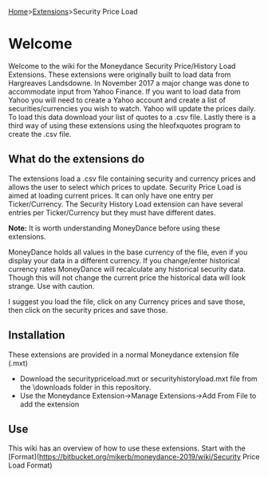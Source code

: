 [Home](https://bitbucket.org/mikerb/moneydance-2019/wiki/Home)>[Extensions](https://bitbucket.org/mikerb/moneydance-2019/wiki/Extensions)>Security Price Load

# Welcome

Welcome to the wiki for the Moneydance Security Price/History Load Extensions.   These extensions were originally built to load data from Hargreaves Landsdowne.  In November 2017 a major change was done to accommodate input from Yahoo Finance.  If you want to load data from Yahoo you will need to create a Yahoo account and create a list of securities/currencies you wish to watch.  Yahoo will update the prices daily. To load this data download your list of quotes to a .csv file.  Lastly there is a third way of using these extensions using the hleofxquotes program to create the .csv file.

## What do the extensions do

The extensions load a .csv file containing security and currency prices and allows the user to select which prices to update. Security Price Load is aimed at loading current prices.  It can only have one entry per Ticker/Currency.  The Security History Load extension can have several entries per Ticker/Currency but they must have different dates.

**Note:** It is worth understanding MoneyDance before using these extensions.

MoneyDance holds all values in the base currency of the file, even if you display your data in a different currency.  If you change/enter historical currency rates MoneyDance will recalculate any historical security data.  Though this will not change the current price the historical data will look strange.  Use with caution.

I suggest you load the file, click on any Currency prices and save those, then click on the security prices and save those.

## Installation

These extensions are provided in a normal Moneydance extension file (.mxt)

* Download the securitypriceload.mxt or securityhistoryload.mxt file from the \downloads folder in this repository.
* Use the Moneydance Extension->Manage Extensions->Add From File to add the extension


## Use

This wiki has an overview of how to use these extensions. Start with the [Format](https://bitbucket.org/mikerb/moneydance-2019/wiki/Security Price Load Format)